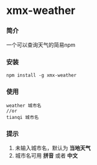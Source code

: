 # xmx-weather

### 简介

一个可以查询天气的简易npm



### 安装

```
npm install -g xmx-weather
```



### 使用

```
weather 城市名
//or
tianqi 城市名
```



### 提示

1. 未输入城市名，默认为 **当地天气**
2. 城市名可用 **拼音** 或者 **中文** 

